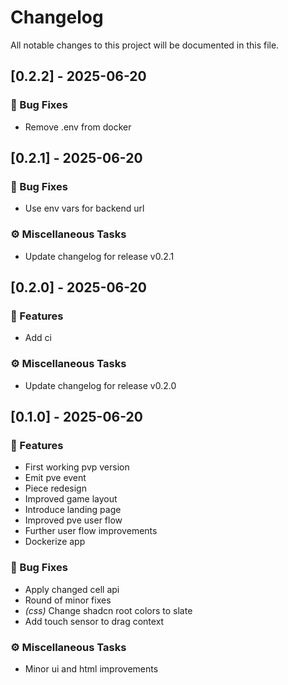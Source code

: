 # Changelog

All notable changes to this project will be documented in this file.

## [0.2.2] - 2025-06-20

### 🐛 Bug Fixes

- Remove .env from docker

## [0.2.1] - 2025-06-20

### 🐛 Bug Fixes

- Use env vars for backend url

### ⚙️ Miscellaneous Tasks

- Update changelog for release v0.2.1

## [0.2.0] - 2025-06-20

### 🚀 Features

- Add ci

### ⚙️ Miscellaneous Tasks

- Update changelog for release v0.2.0

## [0.1.0] - 2025-06-20

### 🚀 Features

- First working pvp version
- Emit pve event
- Piece redesign
- Improved game layout
- Introduce landing page
- Improved pve user flow
- Further user flow improvements
- Dockerize app

### 🐛 Bug Fixes

- Apply changed cell api
- Round of minor fixes
- *(css)* Change shadcn root colors to slate
- Add touch sensor to drag context

### ⚙️ Miscellaneous Tasks

- Minor ui and html improvements

<!-- generated by git-cliff -->
